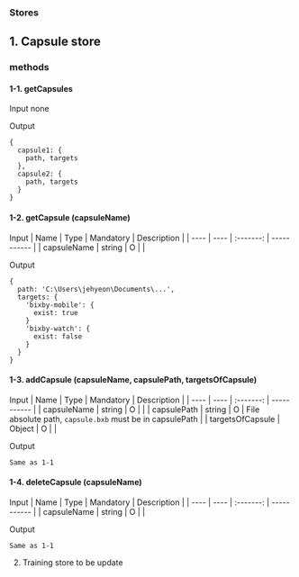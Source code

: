 ### Stores

## 1. Capsule store
### methods
#### 1-1. getCapsules
Input
none

Output
```
{
  capsule1: {
    path, targets
  },
  capsule2: {
    path, targets
  }
}
```

#### 1-2. getCapsule (capsuleName)
Input
| Name | Type | Mandatory | Description |
| ---- | ---- | :-------: | ----------- |
| capsuleName | string | O | |

Output
```
{
  path: 'C:\Users\jehyeon\Documents\...',
  targets: {
    'bixby-mobile': {
      exist: true
    }
    'bixby-watch': {
      exist: false
    }
  }
}
```

#### 1-3. addCapsule (capsuleName, capsulePath, targetsOfCapsule)
Input
| Name | Type | Mandatory | Description |
| ---- | ---- | :-------: | ----------- |
| capsuleName | string | O | |
| capsulePath | string | O | File absolute path, `capsule.bxb` must be in capsulePath |
| targetsOfCapsule | Object | O | |


Output
```
Same as 1-1
```

#### 1-4. deleteCapsule (capsuleName)
Input
| Name | Type | Mandatory | Description |
| ---- | ---- | :-------: | ----------- |
| capsuleName | string | O | |

Output
```
Same as 1-1
```

2. Training store
to be update

